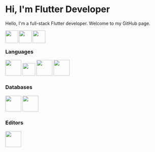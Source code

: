 # Hi, I'm Flutter Developer

Hello, I'm a full-stack Flutter developer. Welcome to my GitHub page.

<p>
<a href="https://www.linkedin.com/in/speedev/" target="_blank"><img align="left" src="https://i.pinimg.com/originals/ce/09/3c/ce093c7214ad357bb665cfd2f66a8b6b.png" width="40px"></a>
<a href="https://medium.com/@speedev" target="_blank"><img align="left" style="border-radius=50%" src="https://miro.medium.com/max/1400/1*psYl0y9DUzZWtHzFJLIvTw.png" width="40px"></a>

<a href="https://www.instagram.com/spee.dev" target="_blank"><img align="left"  src="https://upload.wikimedia.org/wikipedia/commons/thumb/e/e7/Instagram_logo_2016.svg/2048px-Instagram_logo_2016.svg.png" width="40px"></a>
</p>
<br>
<br>
<h3>Languages</h3>

<div>
<img src="https://upload.wikimedia.org/wikipedia/commons/c/c6/Dart_logo.png" width="50px">
<img src="https://res.cloudinary.com/startup-grind/image/upload/c_fill,dpr_2.0,f_auto,g_center,q_auto:good/v1/gcs/platform-data-goog/events/flutter-logo-5086DD11C5-seeklogo.com__JBIGT4S.png" width="40px">
<img src="https://www.w3.org/html/logo/badge/html5-badge-h-solo.png" width="50px">
<img src="https://upload.wikimedia.org/wikipedia/commons/thumb/6/62/CSS3_logo.svg/800px-CSS3_logo.svg.png" width="50px">
</div>

<h3>Databases</h3>

<div>
  <img src="https://assets-global.website-files.com/6047a9e35e5dc54ac86ddd90/63018721094449d9901f5875_cff297d7.png" width="50px">
  <img src="https://img.icons8.com/color/480/microsoft-sql-server.png" width="50px">
</div>

<h3>Editors</h3>
<div>
  <img src="https://upload.wikimedia.org/wikipedia/commons/thumb/9/9a/Visual_Studio_Code_1.35_icon.svg/2048px-Visual_Studio_Code_1.35_icon.svg.png" width="50px">
</div>
